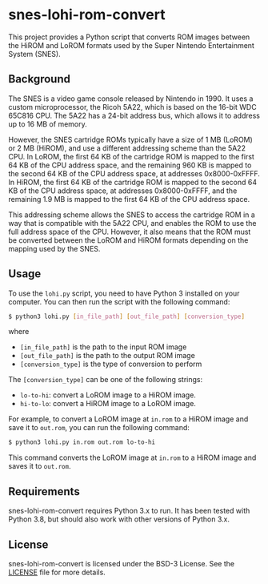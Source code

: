 # snes-lohi-rom-convert

This project provides a Python script that converts ROM images between the HiROM and LoROM formats used by the Super Nintendo Entertainment System (SNES).

## Background

The SNES is a video game console released by Nintendo in 1990. It uses a custom microprocessor, the Ricoh 5A22, which is based on the 16-bit WDC 65C816 CPU. The 5A22 has a 24-bit address bus, which allows it to address up to 16 MB of memory.

However, the SNES cartridge ROMs typically have a size of 1 MB (LoROM) or 2 MB (HiROM), and use a different addressing scheme than the 5A22 CPU. In LoROM, the first 64 KB of the cartridge ROM is mapped to the first 64 KB of the CPU address space, and the remaining 960 KB is mapped to the second 64 KB of the CPU address space, at addresses 0x8000-0xFFFF. In HiROM, the first 64 KB of the cartridge ROM is mapped to the second 64 KB of the CPU address space, at addresses 0x8000-0xFFFF, and the remaining 1.9 MB is mapped to the first 64 KB of the CPU address space.

This addressing scheme allows the SNES to access the cartridge ROM in a way that is compatible with the 5A22 CPU, and enables the ROM to use the full address space of the CPU. However, it also means that the ROM must be converted between the LoROM and HiROM formats depending on the mapping used by the SNES.

## Usage

To use the `lohi.py` script, you need to have Python 3 installed on your computer. You can then run the script with the following command:

```sh
$ python3 lohi.py [in_file_path] [out_file_path] [conversion_type]
```

where

- `[in_file_path]` is the path to the input ROM image
- `[out_file_path]` is the path to the output ROM image
- `[conversion_type]` is the type of conversion to perform

The `[conversion_type]` can be one of the following strings:

- `lo-to-hi`: convert a LoROM image to a HiROM image.
- `hi-to-lo`: convert a HiROM image to a LoROM image.

For example, to convert a LoROM image at `in.rom` to a HiROM image and save it to `out.rom`, you can run the following command:

```sh
$ python3 lohi.py in.rom out.rom lo-to-hi
```

This command converts the LoROM image at `in.rom` to a HiROM image and saves it to `out.rom`.

## Requirements

snes-lohi-rom-convert requires Python 3.x to run. It has been tested with Python 3.8, but should also work with other versions of Python 3.x.

## License

snes-lohi-rom-convert is licensed under the BSD-3 License. See the [LICENSE](LICENSE) file for more details.
